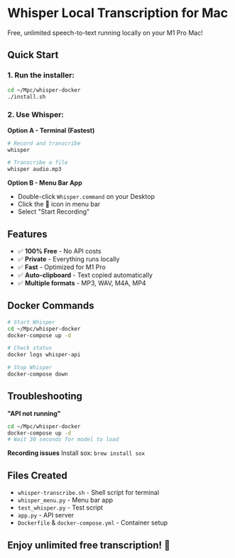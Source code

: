 # Whisper Local Transcription for Mac

Free, unlimited speech-to-text running locally on your M1 Pro Mac!

## Quick Start

### 1. Run the installer:
```bash
cd ~/Mpc/whisper-docker
./install.sh
```

### 2. Use Whisper:

**Option A - Terminal (Fastest)**
```bash
# Record and transcribe
whisper

# Transcribe a file
whisper audio.mp3
```

**Option B - Menu Bar App**
- Double-click `Whisper.command` on your Desktop
- Click the 🎤 icon in menu bar
- Select "Start Recording"

## Features

- ✅ **100% Free** - No API costs
- ✅ **Private** - Everything runs locally
- ✅ **Fast** - Optimized for M1 Pro
- ✅ **Auto-clipboard** - Text copied automatically
- ✅ **Multiple formats** - MP3, WAV, M4A, MP4

## Docker Commands

```bash
# Start Whisper
cd ~/Mpc/whisper-docker
docker-compose up -d

# Check status
docker logs whisper-api

# Stop Whisper
docker-compose down
```

## Troubleshooting

**"API not running"**
```bash
cd ~/Mpc/whisper-docker
docker-compose up -d
# Wait 30 seconds for model to load
```

**Recording issues**
Install sox: `brew install sox`

## Files Created

- `whisper-transcribe.sh` - Shell script for terminal
- `whisper_menu.py` - Menu bar app
- `test_whisper.py` - Test script
- `app.py` - API server
- `Dockerfile` & `docker-compose.yml` - Container setup

## Enjoy unlimited free transcription! 🎉